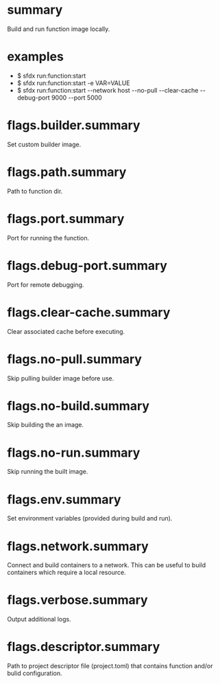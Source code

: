 # summary

Build and run function image locally.

# examples

- $ sfdx run:function:start
- $ sfdx run:function:start -e VAR=VALUE
- $ sfdx run:function:start --network host --no-pull --clear-cache --debug-port 9000 --port 5000

# flags.builder.summary

Set custom builder image.

# flags.path.summary

Path to function dir.

# flags.port.summary

Port for running the function.

# flags.debug-port.summary

Port for remote debugging.

# flags.clear-cache.summary

Clear associated cache before executing.

# flags.no-pull.summary

Skip pulling builder image before use.

# flags.no-build.summary

Skip building the an image.

# flags.no-run.summary

Skip running the built image.

# flags.env.summary

Set environment variables (provided during build and run).

# flags.network.summary

Connect and build containers to a network. This can be useful to build containers which require a local resource.

# flags.verbose.summary

Output additional logs.

# flags.descriptor.summary

Path to project descriptor file (project.toml) that contains function and/or bulid configuration.
